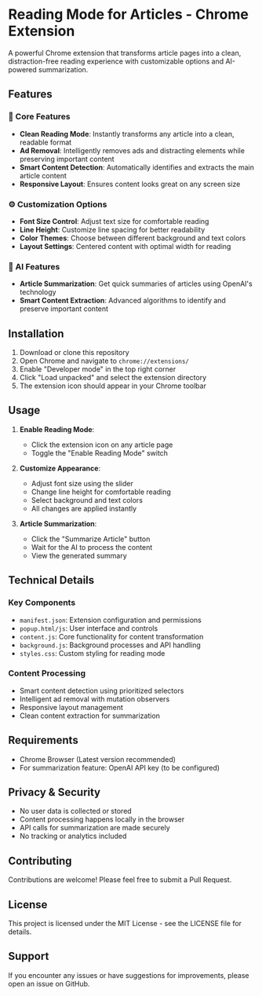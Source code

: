 # Reading Mode for Articles - Chrome Extension

A powerful Chrome extension that transforms article pages into a clean, distraction-free reading experience with customizable options and AI-powered summarization.

## Features

### 🎯 Core Features
- **Clean Reading Mode**: Instantly transforms any article into a clean, readable format
- **Ad Removal**: Intelligently removes ads and distracting elements while preserving important content
- **Smart Content Detection**: Automatically identifies and extracts the main article content
- **Responsive Layout**: Ensures content looks great on any screen size

### ⚙️ Customization Options
- **Font Size Control**: Adjust text size for comfortable reading
- **Line Height**: Customize line spacing for better readability
- **Color Themes**: Choose between different background and text colors
- **Layout Settings**: Centered content with optimal width for reading

### 🤖 AI Features
- **Article Summarization**: Get quick summaries of articles using OpenAI's technology
- **Smart Content Extraction**: Advanced algorithms to identify and preserve important content

## Installation

1. Download or clone this repository
2. Open Chrome and navigate to `chrome://extensions/`
3. Enable "Developer mode" in the top right corner
4. Click "Load unpacked" and select the extension directory
5. The extension icon should appear in your Chrome toolbar

## Usage

1. **Enable Reading Mode**:
   - Click the extension icon on any article page
   - Toggle the "Enable Reading Mode" switch

2. **Customize Appearance**:
   - Adjust font size using the slider
   - Change line height for comfortable reading
   - Select background and text colors
   - All changes are applied instantly

3. **Article Summarization**:
   - Click the "Summarize Article" button
   - Wait for the AI to process the content
   - View the generated summary

## Technical Details

### Key Components
- `manifest.json`: Extension configuration and permissions
- `popup.html/js`: User interface and controls
- `content.js`: Core functionality for content transformation
- `background.js`: Background processes and API handling
- `styles.css`: Custom styling for reading mode

### Content Processing
- Smart content detection using prioritized selectors
- Intelligent ad removal with mutation observers
- Responsive layout management
- Clean content extraction for summarization

## Requirements

- Chrome Browser (Latest version recommended)
- For summarization feature: OpenAI API key (to be configured)

## Privacy & Security

- No user data is collected or stored
- Content processing happens locally in the browser
- API calls for summarization are made securely
- No tracking or analytics included

## Contributing

Contributions are welcome! Please feel free to submit a Pull Request.

## License

This project is licensed under the MIT License - see the LICENSE file for details.

## Support

If you encounter any issues or have suggestions for improvements, please open an issue on GitHub. 